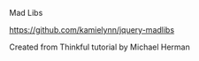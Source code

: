Mad Libs

https://github.com/kamielynn/jquery-madlibs

Created from Thinkful tutorial by Michael Herman